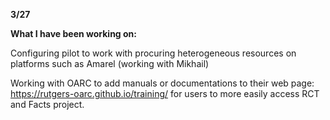 **3/27**

**What I have been working on:**

Configuring pilot to work with procuring heterogeneous resources on platforms such as Amarel (working with Mikhail)

Working with OARC to add manuals or documentations to their web page: https://rutgers-oarc.github.io/training/ for users to more easily access RCT and Facts project.



